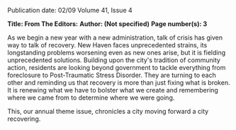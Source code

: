 Publication date: 02/09
Volume 41, Issue 4

**Title: From The Editors:**
**Author:  (Not specified)**
**Page number(s): 3**

As we begin a new year with a new administration, talk of crisis has given way to talk of recovery. New Haven faces unprecedented strains, its longstanding problems worsening even as new ones arise, but it is fielding unprecedented solutions. Building upon the city's tradition of community action, residents are looking beyond government to tackle everything from foreclosure to Post-Traumatic Stress Disorder. They are turning to each other and reminding us that recovery is more than just fixing what is broken. It is renewing what we have to bolster what we create and remembering where we came from to determine where we were going.

This, our annual theme issue, chronicles a city moving forward a city recovering.
